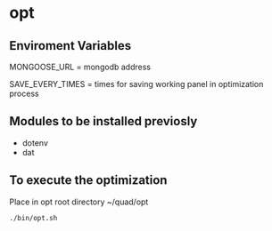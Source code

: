 # opt

## Enviroment Variables

MONGOOSE_URL = mongodb address

SAVE_EVERY_TIMES = times for saving working panel in optimization process

## Modules to be installed previosly
- dotenv
- dat

## To execute the optimization
Place in opt root directory ~/quad/opt

```sh
./bin/opt.sh
```
